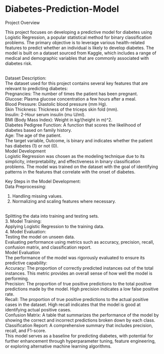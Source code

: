 # Diabetes-Prediction-Model
Project Overview
<br>

This project focuses on developing a predictive model for diabetes using Logistic Regression, a popular statistical method for binary classification problems. The primary objective is to leverage various health-related features to predict whether an individual is likely to develop diabetes. The model is built on a dataset sourced from Kaggle, which includes a range of medical and demographic variables that are commonly associated with diabetes risk.

<br>
Dataset Description:
<br>
The dataset used for this project contains several key features that are relevant to predicting diabetes:
<br>
Pregnancies: The number of times the patient has been pregnant.
<br>
Glucose: Plasma glucose concentration a few hours after a meal.
<br>
Blood Pressure: Diastolic blood pressure (mm Hg).
<br>
Skin Thickness: Thickness of the triceps skin fold (mm).
<br>
Insulin: 2-Hour serum insulin (mu U/ml).
<br>
BMI (Body Mass Index): Weight in kg/(height in m)^2.
<br>
Diabetes Pedigree Function: A function that scores the likelihood of diabetes based on family history.
<br>
Age: The age of the patient.
<br>
The target variable, Outcome, is binary and indicates whether the patient has diabetes (1) or not (0).
<br>
Model Development
<br>
Logistic Regression was chosen as the modeling technique due to its simplicity, interpretability, and effectiveness in binary classification problems. The model was trained on the dataset with the goal of identifying patterns in the features that correlate with the onset of diabetes.

Key Steps in the Model Development:
<br>
Data Preprocessing:
<br>
1. Handling missing values.
2. Normalizing and scaling features where necessary.
<br>
Splitting the data into training and testing sets.
<br>
3. Model Training:
<br>
Applying Logistic Regression to the training data.
<br>
4. Model Evaluation:
<br>
Testing the model on unseen data.
<br>
Evaluating performance using metrics such as accuracy, precision, recall, confusion matrix, and classification report.
<br>
Model Evaluation
<br>
The performance of the model was rigorously evaluated to ensure its predictive capability:
<br>
Accuracy: The proportion of correctly predicted instances out of the total instances. This metric provides an overall sense of how well the model is performing.
<br>
Precision: The proportion of true positive predictions to the total positive predictions made by the model. High precision indicates a low false positive rate.
<br>
Recall: The proportion of true positive predictions to the actual positive cases in the dataset. High recall indicates that the model is good at identifying actual positive cases.
<br>
Confusion Matrix: A table that summarizes the performance of the model by showing the correct and incorrect predictions broken down by each class.
<br>
Classification Report: A comprehensive summary that includes precision, recall, and F1-score.
<br>
This model serves as a baseline for predicting diabetes, with potential for further enhancement through hyperparameter tuning, feature engineering, or exploring alternative machine learning algorithms.
